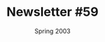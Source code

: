 ---
title: "Newsletter #59"
date: "Spring 2003"
pdf: "https://archive.org/details/interspecies-communication-newsletter-0059"
---
